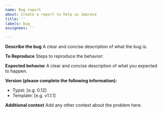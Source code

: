 ```yaml
---
name: Bug report
about: Create a report to help us improve
title: ''
labels: bug
assignees: ''

---
```


**Describe the bug**
A clear and concise description of what the bug is.

**To Reproduce**
Steps to reproduce the behavior:

**Expected behavior**
A clear and concise description of what you expected to happen.

**Version (please complete the following information):**
 - Typst: [e.g. 0.12]
 - Template: [e.g. v1.1.1]

**Additional context**
Add any other context about the problem here.

